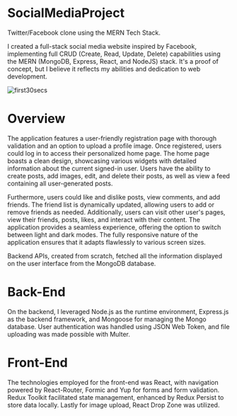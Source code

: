 # SocialMediaProject
Twitter/Facebook clone using the MERN Tech Stack.

I created a full-stack social media website inspired by Facebook, implementing full CRUD (Create, Read, Update, Delete) capabilities using the MERN (MongoDB, Express, React, and NodeJS) stack. It's a proof of concept, but I believe it reflects my abilities and dedication to web development.

![first30secs](https://github.com/suibhne-sweeney/SocialMediaProject/assets/110748326/bac7e420-e76c-442e-b21c-d91a00db8eef)

# Overview
The application features a user-friendly registration page with thorough validation and an option to upload a profile image. Once registered, users could log in to access their personalized home page. The home page boasts a clean design, showcasing various widgets with detailed information about the current signed-in user. Users have the ability to create posts, add images, edit, and delete their posts, as well as view a feed containing all user-generated posts.

Furthermore, users could like and dislike posts, view comments, and add friends. The friend list is dynamically updated, allowing users to add or remove friends as needed. Additionally, users can visit other user's pages, view their friends, posts, likes, and interact with their content. The application provides a seamless experience, offering the option to switch between light and dark modes. The fully responsive nature of the application ensures that it adapts flawlessly to various screen sizes.

Backend APIs, created from scratch, fetched all the information displayed on the user interface from the MongoDB database.
# Back-End
On the backend, I leveraged Node.js as the runtime environment, Express.js as the backend framework, and Mongoose for managing the Mongo database. User authentication was handled using JSON Web Token, and file uploading was made possible with Multer.
# Front-End
The technologies employed for the front-end was React, with navigation powered by React-Router, Formic and Yup for forms and form validation. Redux Toolkit facilitated state management, enhanced by Redux Persist to store data locally. Lastly for image upload, React Drop Zone was utilized.
